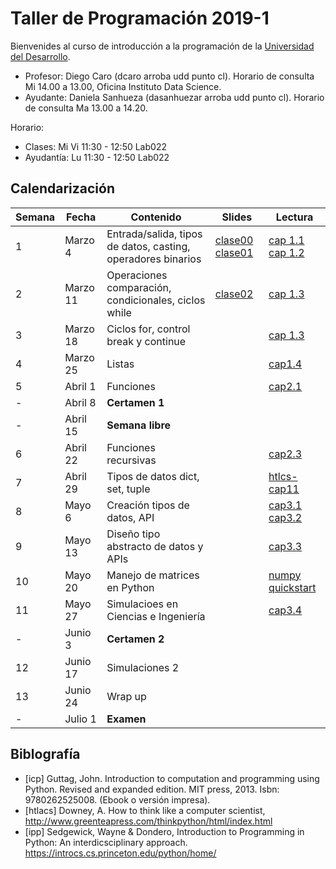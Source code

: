 # Taller de Programación 2019-1

Bienvenides al curso de introducción a la programación de la [Universidad del Desarrollo](http://www.udd.cl).

* Profesor: Diego Caro (dcaro arroba udd punto cl). Horario de consulta Mi 14.00 a 13.00, Oficina Instituto Data Science.
* Ayudante: Daniela Sanhueza (dasanhuezar arroba udd punto cl).  Horario de consulta Ma 13.00 a 14.20. 

Horario:

* Clases: Mi Vi 11:30 - 12:50 Lab022
* Ayudantía: Lu 11:30 - 12:50 Lab022

## Calendarización

Semana | Fecha | Contenido | Slides | Lectura 
------ | ----- | --------- | ------ | -------
1 | Marzo 4 | Entrada/salida, tipos de datos, casting, operadores binarios | [clase00](./clases/clase00-welcome.pdf) [clase01](./clases/clase01-variables.pdf)  | [cap 1.1](https://introcs.cs.princeton.edu/python/11hello)  [cap 1.2](https://introcs.cs.princeton.edu/python/12types) 
2 | Marzo 11 | Operaciones comparación, condicionales, ciclos while | [clase02](clases/clase02-expresiones.pdf) |[cap 1.3](https://introcs.cs.princeton.edu/python/13flow/)
3 | Marzo 18 | Ciclos for, control break y continue | | [cap 1.3](https://introcs.cs.princeton.edu/python/13flow/)
4 | Marzo 25 | Listas | | [cap1.4](https://introcs.cs.princeton.edu/python/14array/)
5 | Abril 1 | Funciones | | [cap2.1](https://introcs.cs.princeton.edu/python/21function/)
- | Abril 8 | **Certamen 1**
- | Abril 15 | **Semana libre**
6 | Abril 22 | Funciones recursivas | | [cap2.3](https://introcs.cs.princeton.edu/python/23recursion/)
7 | Abril 29 | Tipos de datos dict, set, tuple | | [htlcs-cap11](http://www.greenteapress.com/thinkpython/html/thinkpython012.html)
8 | Mayo 6 | Creación tipos de datos, API | | [cap3.1](https://introcs.cs.princeton.edu/python/31datatype/) [cap3.2](https://introcs.cs.princeton.edu/python/32class/)
9 | Mayo 13 | Diseño tipo abstracto de datos y APIs | | [cap3.3](https://introcs.cs.princeton.edu/python/33design/)
10 | Mayo 20 | Manejo de matrices en Python |  | [numpy quickstart](https://docs.scipy.org/doc/numpy-1.16.1/user/quickstart.html)
11 | Mayo 27 | Simulacioes en Ciencias e Ingeniería | | [cap3.4](https://introcs.cs.princeton.edu/python/34nbody/)
- | Junio 3 | **Certamen 2**
12 | Junio 17 | Simulaciones 2 |  |
13 | Junio 24 | Wrap up |  |
- | Julio 1 | **Examen**

## Biblografía
* [icp] Guttag, John. Introduction to computation and programming using Python. Revised and expanded edition. MIT press, 2013. Isbn: 9780262525008. (Ebook o versión impresa).
* [htlacs] Downey, A. How to think like a computer scientist, http://www.greenteapress.com/thinkpython/html/index.html
* [ipp] Sedgewick, Wayne & Dondero, Introduction to Programming in Python: An interdicsciplinary approach. https://introcs.cs.princeton.edu/python/home/ 
